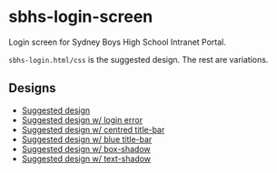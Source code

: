 # sbhs-login-screen

Login screen for Sydney Boys High School Intranet Portal. 

`sbhs-login.html/css` is the suggested design. The rest are variations.

## Designs
- [Suggested design](https://sidney-pham.github.io/sbhs-login-screen/sbhs-login.html)
- [Suggested design w/ login error](https://sidney-pham.github.io/sbhs-login-screen/sbhs-login-error.html)
- [Suggested design w/ centred title-bar](https://sidney-pham.github.io/sbhs-login-screen/sbhs-login-centred-titlebar.html)
- [Suggested design w/ blue title-bar](https://sidney-pham.github.io/sbhs-login-screen/sbhs-login-blue-titlebar.html)
- [Suggested design w/ box-shadow](https://sidney-pham.github.io/sbhs-login-screen/sbhs-login-box-shadow.html)
- [Suggested design w/ text-shadow](https://sidney-pham.github.io/sbhs-login-screen/sbhs-login-text-shadow.html)
